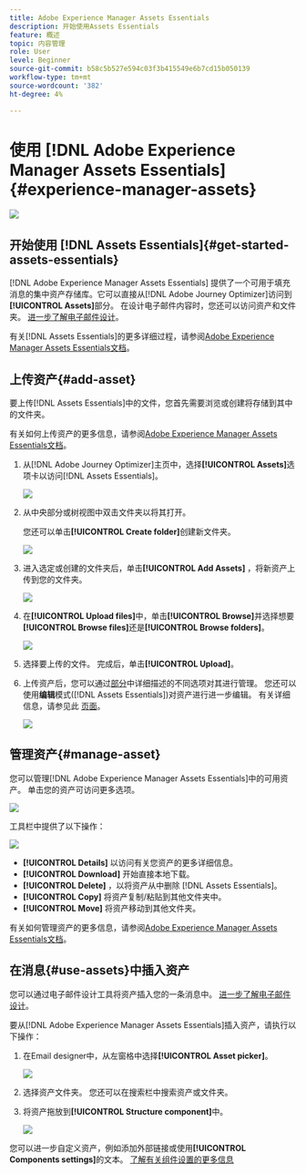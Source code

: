 ```yaml
---
title: Adobe Experience Manager Assets Essentials
description: 开始使用Assets Essentials
feature: 概述
topic: 内容管理
role: User
level: Beginner
source-git-commit: b58c5b527e594c03f3b415549e6b7cd15b050139
workflow-type: tm+mt
source-wordcount: '382'
ht-degree: 4%

---
```


# 使用 [!DNL Adobe Experience Manager Assets Essentials]  {#experience-manager-assets}

![](assets/do-not-localize/badge.png)

## 开始使用 [!DNL Assets Essentials]{#get-started-assets-essentials}

[!DNL Adobe Experience Manager Assets Essentials] 提供了一个可用于填充消息的集中资产存储库。它可以直接从[!DNL Adobe Journey Optimizer]访问到&#x200B;**[!UICONTROL Assets]**&#x200B;部分。 在设计电子邮件内容时，您还可以访问资产和文件夹。 [进一步了解电子邮件设计](design-emails.md)。

有关[!DNL Assets Essentials]的更多详细过程，请参阅[Adobe Experience Manager Assets Essentials文档](https://experienceleague.adobe.com/docs/experience-manager-assets-essentials/help/introduction.html)。

## 上传资产{#add-asset}

要上传[!DNL Assets Essentials]中的文件，您首先需要浏览或创建将存储到其中的文件夹。

有关如何上传资产的更多信息，请参阅[Adobe Experience Manager Assets Essentials文档](https://experienceleague.adobe.com/docs/experience-manager-assets-essentials/help/add-delete-assets.html)。

1. 从[!DNL Adobe Journey Optimizer]主页中，选择&#x200B;**[!UICONTROL Assets]**&#x200B;选项卡以访问[!DNL Assets Essentials]。

   ![](assets/media_library_1.png)

1. 从中央部分或树视图中双击文件夹以将其打开。

   您还可以单击&#x200B;**[!UICONTROL Create folder]**&#x200B;创建新文件夹。

   ![](assets/media_library_8.png)

1. 进入选定或创建的文件夹后，单击&#x200B;**[!UICONTROL Add Assets]** ，将新资产上传到您的文件夹。

   ![](assets/media_library_2.png)

1. 在&#x200B;**[!UICONTROL Upload files]**&#x200B;中，单击&#x200B;**[!UICONTROL Browse]**&#x200B;并选择想要&#x200B;**[!UICONTROL Browse files]**&#x200B;还是&#x200B;**[!UICONTROL Browse folders]**。

   ![](assets/media_library_3.png)

1. 选择要上传的文件。 完成后，单击&#x200B;**[!UICONTROL Upload]**。

1. 上传资产后，您可以通过[部分](#manage-asset)中详细描述的不同选项对其进行管理。 您还可以使用&#x200B;**编辑**&#x200B;模式([!DNL Assets Essentials])对资产进行进一步编辑。 有关详细信息，请参见此 [ 页面](#edit-assets)。

   ![](assets/media_library_12.png)

## 管理资产{#manage-asset}

您可以管理[!DNL Adobe Experience Manager Assets Essentials]中的可用资产。 单击您的资产可访问更多选项。

![](assets/media_library_12.png)

工具栏中提供了以下操作：

![](assets/media_library_4.png)

* **[!UICONTROL Details]** 以访问有关您资产的更多详细信息。
* **[!UICONTROL Download]** 开始直接本地下载。
* **[!UICONTROL Delete]** ，以将资产从中删除 [!DNL Assets Essentials]。
* **[!UICONTROL Copy]** 将资产复制/粘贴到其他文件夹中。
* **[!UICONTROL Move]** 将资产移动到其他文件夹。

有关如何管理资产的更多信息，请参阅[Adobe Experience Manager Assets Essentials文档](https://experienceleague.adobe.com/docs/experience-manager-assets-essentials/help/manage-assets.html)。

## 在消息{#use-assets}中插入资产

您可以通过电子邮件设计工具将资产插入您的一条消息中。 [进一步了解电子邮件设计](design-emails.md)。

要从[!DNL Adobe Experience Manager Assets Essentials]插入资产，请执行以下操作：

1. 在Email designer中，从左窗格中选择&#x200B;**[!UICONTROL Asset picker]**。

   ![](assets/media_library_5.png)

1. 选择资产文件夹。 您还可以在搜索栏中搜索资产或文件夹。

1. 将资产拖放到&#x200B;**[!UICONTROL Structure component]**&#x200B;中。

   ![](assets/media_library_6.png)

您可以进一步自定义资产，例如添加外部链接或使用&#x200B;**[!UICONTROL Components settings]**&#x200B;的文本。 [了解有关组件设置的更多信息](content-components.md)

<!--

## Edit and modify assets {#edit-assets}

Your assets can be edited through the **[!UICONTROL Edit mode]** in [!DNL Assets Essentials]. Through this mode, you can crop, resize and rotate your asset. Click the **[!UICONTROL Edit]** button to access the editing mode of your asset.

![](assets/media_library_10.png)

Following actions are available in the toolbar:

![](assets/media_library_11.png)

* **[!UICONTROL Start crop]** to focus on only the content you want in your asset.
* **[!UICONTROL Rotate left]** to rotate your asset counter-clockwise by 90 degrees.
* **[!UICONTROL Rotate right]** to rotate your asset clockwise by 90 degrees.
* **[!UICONTROL Flip vertically]** to vertically mirror your asset.
* **[!UICONTROL Flip horizontally]** to horizontally mirror your asset.
* **[!UICONTROL Launch map]** to insert an image map. For more on this, refer to the [Add image maps](https://experienceleague.adobe.com/docs/experience-manager-65/assets/using/image-maps.html?lang=en#using) documentation.

## Share assets {#share-assets}

When using the Media library, each asset is saved in folders or sub-folders. You can choose to share your folders and which level of access to assign.

For more information on how to share access to your folders, refer to this page.

-->

